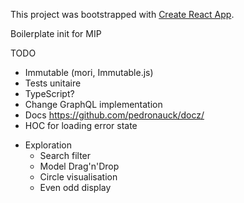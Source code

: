 This project was bootstrapped with [Create React App](https://github.com/facebookincubator/create-react-app).

Boilerplate init for MIP

TODO

- Immutable (mori, Immutable.js)
- Tests unitaire
- TypeScript?
- Change GraphQL implementation
- Docs https://github.com/pedronauck/docz/
- HOC for loading error state

* Exploration
  - Search filter
  - Model Drag'n'Drop
  - Circle visualisation
  - Even odd display
